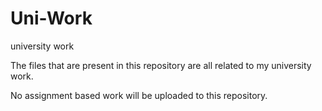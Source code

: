 # Uni-Work
university work

The files that are present in this repository are all related to my university work. 

No assignment based work will be uploaded to this repository.
